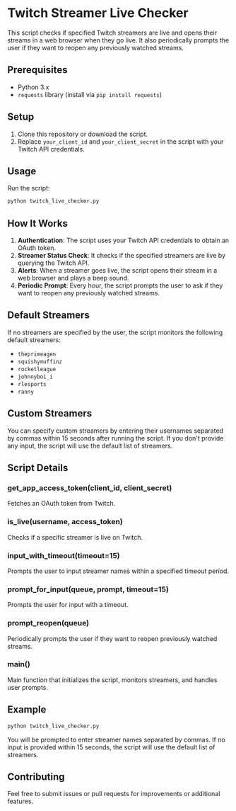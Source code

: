 # Twitch Streamer Live Checker

This script checks if specified Twitch streamers are live and opens their streams in a web browser when they go live. It also periodically prompts the user if they want to reopen any previously watched streams.

## Prerequisites

- Python 3.x
- `requests` library (install via `pip install requests`)

## Setup

1. Clone this repository or download the script.
2. Replace `your_client_id` and `your_client_secret` in the script with your Twitch API credentials.

## Usage

Run the script:

```bash
python twitch_live_checker.py
```

## How It Works

1. **Authentication**: The script uses your Twitch API credentials to obtain an OAuth token.
2. **Streamer Status Check**: It checks if the specified streamers are live by querying the Twitch API.
3. **Alerts**: When a streamer goes live, the script opens their stream in a web browser and plays a beep sound.
4. **Periodic Prompt**: Every hour, the script prompts the user to ask if they want to reopen any previously watched streams.

## Default Streamers

If no streamers are specified by the user, the script monitors the following default streamers:
- `theprimeagen`
- `squishymuffinz`
- `rocketleague`
- `johnnyboi_i`
- `rlesports`
- `ranny`

## Custom Streamers

You can specify custom streamers by entering their usernames separated by commas within 15 seconds after running the script. If you don't provide any input, the script will use the default list of streamers.

## Script Details

### get_app_access_token(client_id, client_secret)

Fetches an OAuth token from Twitch.

### is_live(username, access_token)

Checks if a specific streamer is live on Twitch.

### input_with_timeout(timeout=15)

Prompts the user to input streamer names within a specified timeout period.

### prompt_for_input(queue, prompt, timeout=15)

Prompts the user for input with a timeout.

### prompt_reopen(queue)

Periodically prompts the user if they want to reopen previously watched streams.

### main()

Main function that initializes the script, monitors streamers, and handles user prompts.

## Example

```bash
python twitch_live_checker.py
```

You will be prompted to enter streamer names separated by commas. If no input is provided within 15 seconds, the script will use the default list of streamers.

## Contributing

Feel free to submit issues or pull requests for improvements or additional features.
